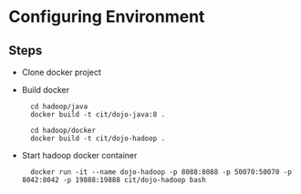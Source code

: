 # Configuring Environment

## Steps
- Clone docker project
- Build docker
    
        cd hadoop/java
        docker build -t cit/dojo-java:8 .

        cd hadoop/docker
        docker build -t cit/dojo-hadoop .

- Start hadoop docker container
 
        docker run -it --name dojo-hadoop -p 8088:8088 -p 50070:50070 -p 8042:8042 -p 19888:19888 cit/dojo-hadoop bash
